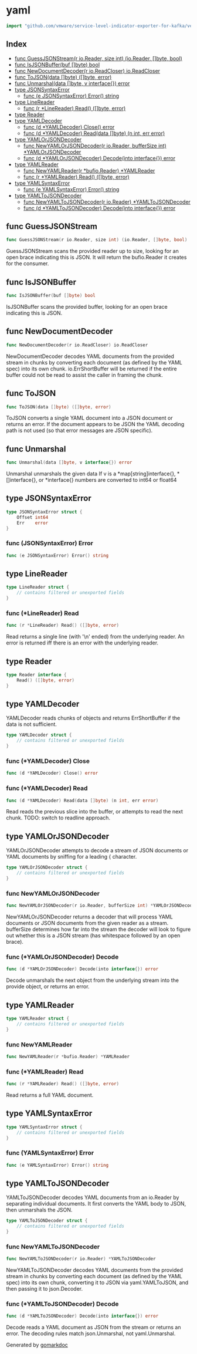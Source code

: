 <!-- Code generated by gomarkdoc. DO NOT EDIT -->

# yaml

```go
import "github.com/vmware/service-level-indicator-exporter-for-kafka/vendor/k8s.io/apimachinery/pkg/util/yaml"
```

## Index

- [func GuessJSONStream(r io.Reader, size int) (io.Reader, []byte, bool)](<#func-guessjsonstream>)
- [func IsJSONBuffer(buf []byte) bool](<#func-isjsonbuffer>)
- [func NewDocumentDecoder(r io.ReadCloser) io.ReadCloser](<#func-newdocumentdecoder>)
- [func ToJSON(data []byte) ([]byte, error)](<#func-tojson>)
- [func Unmarshal(data []byte, v interface{}) error](<#func-unmarshal>)
- [type JSONSyntaxError](<#type-jsonsyntaxerror>)
  - [func (e JSONSyntaxError) Error() string](<#func-jsonsyntaxerror-error>)
- [type LineReader](<#type-linereader>)
  - [func (r *LineReader) Read() ([]byte, error)](<#func-linereader-read>)
- [type Reader](<#type-reader>)
- [type YAMLDecoder](<#type-yamldecoder>)
  - [func (d *YAMLDecoder) Close() error](<#func-yamldecoder-close>)
  - [func (d *YAMLDecoder) Read(data []byte) (n int, err error)](<#func-yamldecoder-read>)
- [type YAMLOrJSONDecoder](<#type-yamlorjsondecoder>)
  - [func NewYAMLOrJSONDecoder(r io.Reader, bufferSize int) *YAMLOrJSONDecoder](<#func-newyamlorjsondecoder>)
  - [func (d *YAMLOrJSONDecoder) Decode(into interface{}) error](<#func-yamlorjsondecoder-decode>)
- [type YAMLReader](<#type-yamlreader>)
  - [func NewYAMLReader(r *bufio.Reader) *YAMLReader](<#func-newyamlreader>)
  - [func (r *YAMLReader) Read() ([]byte, error)](<#func-yamlreader-read>)
- [type YAMLSyntaxError](<#type-yamlsyntaxerror>)
  - [func (e YAMLSyntaxError) Error() string](<#func-yamlsyntaxerror-error>)
- [type YAMLToJSONDecoder](<#type-yamltojsondecoder>)
  - [func NewYAMLToJSONDecoder(r io.Reader) *YAMLToJSONDecoder](<#func-newyamltojsondecoder>)
  - [func (d *YAMLToJSONDecoder) Decode(into interface{}) error](<#func-yamltojsondecoder-decode>)


## func GuessJSONStream

```go
func GuessJSONStream(r io.Reader, size int) (io.Reader, []byte, bool)
```

GuessJSONStream scans the provided reader up to size, looking for an open brace indicating this is JSON. It will return the bufio.Reader it creates for the consumer.

## func IsJSONBuffer

```go
func IsJSONBuffer(buf []byte) bool
```

IsJSONBuffer scans the provided buffer, looking for an open brace indicating this is JSON.

## func NewDocumentDecoder

```go
func NewDocumentDecoder(r io.ReadCloser) io.ReadCloser
```

NewDocumentDecoder decodes YAML documents from the provided stream in chunks by converting each document \(as defined by the YAML spec\) into its own chunk. io.ErrShortBuffer will be returned if the entire buffer could not be read to assist the caller in framing the chunk.

## func ToJSON

```go
func ToJSON(data []byte) ([]byte, error)
```

ToJSON converts a single YAML document into a JSON document or returns an error. If the document appears to be JSON the YAML decoding path is not used \(so that error messages are JSON specific\).

## func Unmarshal

```go
func Unmarshal(data []byte, v interface{}) error
```

Unmarshal unmarshals the given data If v is a \*map\[string\]interface\{\}, \*\[\]interface\{\}, or \*interface\{\} numbers are converted to int64 or float64

## type JSONSyntaxError

```go
type JSONSyntaxError struct {
    Offset int64
    Err    error
}
```

### func \(JSONSyntaxError\) Error

```go
func (e JSONSyntaxError) Error() string
```

## type LineReader

```go
type LineReader struct {
    // contains filtered or unexported fields
}
```

### func \(\*LineReader\) Read

```go
func (r *LineReader) Read() ([]byte, error)
```

Read returns a single line \(with '\\n' ended\) from the underlying reader. An error is returned iff there is an error with the underlying reader.

## type Reader

```go
type Reader interface {
    Read() ([]byte, error)
}
```

## type YAMLDecoder

YAMLDecoder reads chunks of objects and returns ErrShortBuffer if the data is not sufficient.

```go
type YAMLDecoder struct {
    // contains filtered or unexported fields
}
```

### func \(\*YAMLDecoder\) Close

```go
func (d *YAMLDecoder) Close() error
```

### func \(\*YAMLDecoder\) Read

```go
func (d *YAMLDecoder) Read(data []byte) (n int, err error)
```

Read reads the previous slice into the buffer, or attempts to read the next chunk. TODO: switch to readline approach.

## type YAMLOrJSONDecoder

YAMLOrJSONDecoder attempts to decode a stream of JSON documents or YAML documents by sniffing for a leading \{ character.

```go
type YAMLOrJSONDecoder struct {
    // contains filtered or unexported fields
}
```

### func NewYAMLOrJSONDecoder

```go
func NewYAMLOrJSONDecoder(r io.Reader, bufferSize int) *YAMLOrJSONDecoder
```

NewYAMLOrJSONDecoder returns a decoder that will process YAML documents or JSON documents from the given reader as a stream. bufferSize determines how far into the stream the decoder will look to figure out whether this is a JSON stream \(has whitespace followed by an open brace\).

### func \(\*YAMLOrJSONDecoder\) Decode

```go
func (d *YAMLOrJSONDecoder) Decode(into interface{}) error
```

Decode unmarshals the next object from the underlying stream into the provide object, or returns an error.

## type YAMLReader

```go
type YAMLReader struct {
    // contains filtered or unexported fields
}
```

### func NewYAMLReader

```go
func NewYAMLReader(r *bufio.Reader) *YAMLReader
```

### func \(\*YAMLReader\) Read

```go
func (r *YAMLReader) Read() ([]byte, error)
```

Read returns a full YAML document.

## type YAMLSyntaxError

```go
type YAMLSyntaxError struct {
    // contains filtered or unexported fields
}
```

### func \(YAMLSyntaxError\) Error

```go
func (e YAMLSyntaxError) Error() string
```

## type YAMLToJSONDecoder

YAMLToJSONDecoder decodes YAML documents from an io.Reader by separating individual documents. It first converts the YAML body to JSON, then unmarshals the JSON.

```go
type YAMLToJSONDecoder struct {
    // contains filtered or unexported fields
}
```

### func NewYAMLToJSONDecoder

```go
func NewYAMLToJSONDecoder(r io.Reader) *YAMLToJSONDecoder
```

NewYAMLToJSONDecoder decodes YAML documents from the provided stream in chunks by converting each document \(as defined by the YAML spec\) into its own chunk, converting it to JSON via yaml.YAMLToJSON, and then passing it to json.Decoder.

### func \(\*YAMLToJSONDecoder\) Decode

```go
func (d *YAMLToJSONDecoder) Decode(into interface{}) error
```

Decode reads a YAML document as JSON from the stream or returns an error. The decoding rules match json.Unmarshal, not yaml.Unmarshal.



Generated by [gomarkdoc](<https://github.com/princjef/gomarkdoc>)
